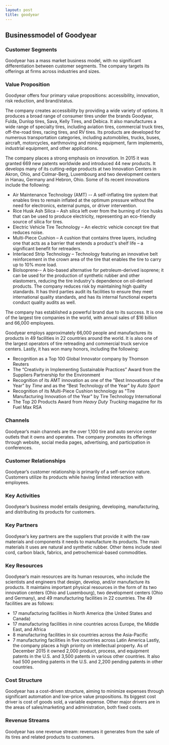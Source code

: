 ```yaml
---
layout: post
title: goodyear
---
```


Businessmodel of Goodyear
--------------------------

### Customer Segments

Goodyear has a mass market business model, with no significant differentiation between customer segments. The company targets its offerings at firms across industries and sizes.

### Value Proposition

Goodyear offers four primary value propositions: accessibility, innovation, risk reduction, and brand/status.

The company creates accessibility by providing a wide variety of options. It produces a broad range of consumer tires under the brands Goodyear, Fulda, Dunlop tires, Sava, Kelly Tires, and Debica. It also manufactures a wide range of specialty tires, including aviation tires, commercial truck tires, off-the-road tires, racing tires, and RV tires. Its products are developed for numerous transportation categories, including automobiles, trucks, buses, aircraft, motorcycles, earthmoving and mining equipment, farm implements, industrial equipment, and other applications.

The company places a strong emphasis on innovation. In 2015 it was granted 669 new patents worldwide and introduced 44 new products. It develops many of its cutting-edge products at two Innovation Centers in Akron, Ohio, and Colmar-Berg, Luxembourg and two development centers in Hanau, Germany and Hebron, Ohio. Some of its recent innovations include the following:

 * Air Maintenance Technology (AMT) -- A self-inflating tire system that enables tires to remain inflated at the optimum pressure without the need for electronics, external pumps, or driver intervention.
* Rice Husk Ash Silica – Ash silica left over from the burning of rice husks that can be used to produce electricity, representing an eco-friendly source of silica for tires.
* Electric Vehicle Tire Technology – An electric vehicle concept tire that reduces noise.
* Multi-Piece Cushion – A cushion that contains three layers, including one that acts as a barrier that extends a product's shelf life – a significant benefit for retreaders.
* Interlaced Strip Technology – Technology featuring an innovative belt reinforcement in the crown area of the tire that enables the tire to carry up to 10% more load.
* BioIsoprene-- A bio-based alternative for petroleum-derived isoprene; it can be used for the production of synthetic rubber and other elastomers, reducing the tire industry's dependence on oil-derived products.
 The company reduces risk by maintaining high quality standards. It has third parties audit its facilities to ensure they meet international quality standards, and has its internal functional experts conduct quality audits as well.

The company has established a powerful brand due to its success. It is one of the largest tire companies in the world, with annual sales of $16 billion and 66,000 employees.

Goodyear employs approximately 66,000 people and manufactures its products in 49 facilities in 22 countries around the world. It is also one of the largest operators of tire retreading and commercial truck service centers. Lastly, it has won many honors, including the following:

 * Recognition as a Top 100 Global Innovator company by Thomson Reuters
* The “Creativity in Implementing Sustainable Practices” Award from the Suppliers Partnership for the Environment
* Recognition of its AMT innovation as one of the "Best Innovations of the Year" by *Time* and as the “Best Technology of the Year" by *Auto Sport*
* Recognition of its Multi-Piece Cushion technology as "Tire Manufacturing Innovation of the Year" by Tire Technology International
* The Top 20 Products Award from *Heavy Duty Trucking* magazine for its Fuel Max RSA
 ### Channels

Goodyear’s main channels are the over 1,100 tire and auto service center outlets that it owns and operates. The company promotes its offerings through website, social media pages, advertising, and participation in conferences.

### Customer Relationships

Goodyear’s customer relationship is primarily of a self-service nature. Customers utilize its products while having limited interaction with employees.

### Key Activities

Goodyear’s business model entails designing, developing, manufacturing, and distributing its products for customers.

### Key Partners

Goodyear’s key partners are the suppliers that provide it with the raw materials and components it needs to manufacture its products. The main materials it uses are natural and synthetic rubber. Other items include steel cord, carbon black, fabrics, and petrochemical-based commodities.

### Key Resources

Goodyear’s main resources are its human resources, who include the scientists and engineers that design, develop, and/or manufacture its products. It maintains important physical resources in the form of its two innovation centers (Ohio and Luxembourg), two development centers (Ohio and Germany), and 49 manufacturing facilities in 22 countries. The 49 facilities are as follows:

 * 17 manufacturing facilities in North America (the United States and Canada)
* 17 manufacturing facilities in nine countries across Europe, the Middle East, and Africa
* 8 manufacturing facilities in six countries across the Asia-Pacific
* 7 manufacturing facilities in five countries across Latin America
 Lastly, the company places a high priority on intellectual property. As of December 2015 it owned 2,000 product, process, and equipment patents in the U.S. and 3,500 patents in various other countries. It also had 500 pending patents in the U.S. and 2,200 pending patents in other countries.

### Cost Structure

Goodyear has a cost-driven structure, aiming to minimize expenses through significant automation and low-price value propositions. Its biggest cost driver is cost of goods sold, a variable expense. Other major drivers are in the areas of sales/marketing and administration, both fixed costs.

### Revenue Streams

Goodyear has one revenue stream: revenues it generates from the sale of its tires and related products to customers.
